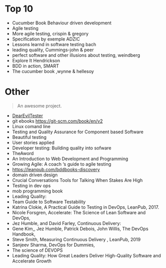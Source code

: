 # Top 10

- Cucumber Book Behaviour driven development
- Agile testing
- More agile testing, crispin & gregory
- Specification by exemple ADZIC
- Lessons learnd in software testing bach
- leading quality, Cummings-john & peer
- perfect software and other illusions about testing, weindberg
- Explore It Hendrickson
- BDD in action, SMART
- The cucumber book ,wynne & hellesoy

# Other

> An awesome project.

- [DearEvilTester](https://leanpub.com/DearEvilTester)
- git ebooks https://git-scm.com/book/en/v2
- Linux comand line
- Testing and Quality Assurance for Component based Software
- Beautiful testing
- User stories applied
- Developer testing: Building quality into sofware
- TheAword
- An Introduction to Web Development and Programming
- Growing Agile: A coach ‘s guide to agile testing
- https://leanpub.com/bddbooks-discovery
- domain driven design
- Crucial Conversations Tools for Talking When Stakes Are High
- Testing in dev ops
- mob programming book
- Leading Quality:
- Team Guide to Software Testability
- Katrina Clokie, A Practical Guide to Testing in DevOps, LeanPub, 2017.
- Nicole Forsgren, Accelerate: The Science of Lean Software and DevOps,
- Jez Humble, and David Farley, Continuous Delivery:
- Gene Kim,, Jez Humble, Patrick Debois, John Willis, The DevOps Handbook,
- Steve Smith, Measuring Continuous Delivery , LeanPub, 2019
- Sanjeev Sharma, DevOps for Dummies,
- The science of DEVOPS
- Leading Quality: How Great Leaders Deliver High-Quality Software and Accelerate Growth
